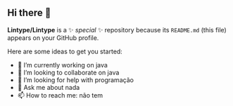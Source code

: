 ## Hi there 👋


**Lintype/Lintype** is a ✨ _special_ ✨ repository because its `README.md` (this file) appears on your GitHub profile.

Here are some ideas to get you started:

- 🔭 I’m currently working on java
- 👯 I’m looking to collaborate on java
- 🤔 I’m looking for help with programação
- 💬 Ask me about nada
- 📫 How to reach me: não tem


